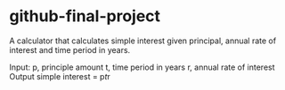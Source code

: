 # github-final-project


A calculator that calculates simple interest given principal, annual rate of interest and time period in years.

Input:
   p, principle amount
   t, time period in years
   r, annual rate of interest
Output
   simple interest = p*t*r
